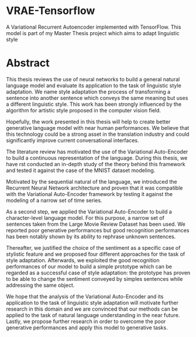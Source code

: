 # VRAE-Tensorflow
A Variational Recurrent Autoencoder implemented with TensorFlow. This model is part of my Master Thesis project which aims to adapt linguistic style

# Abstract

This thesis reviews the use of neural networks to build a general natural language model and evaluate its application to the task of linguistic style adaptation. We name style adaptation the process of transforming a sentence into another sentence which conveys the same meaning but uses a different linguistic style. This work has been strongly influenced by the algorithm for artistic style proposed in the computer vision field.

Hopefully, the work presented in this thesis will help to create better generative language model with near human performances. We believe that this technology could be a strong asset in the translation industry and could significantly improve current conversational interfaces.

The literature review has motivated the use of the Variational Auto-Encoder to build a continuous representation of the language. During this thesis, we have  rst conducted an in-depth study of the theory behind this framework and tested it against the case of the MNIST dataset modeling.

Motivated by the sequential natural of the language, we introduced the Recurrent Neural Network architecture and proven that it was compatible with the Variational Auto-Encoder framework by testing it against the modeling of a narrow set of time series.

As a second step, we applied the Variational Auto-Encoder to build a character-level language model. For this purpose, a narrow set of sentences taken from the Large Movie Review Dataset has been used. We reported poor generative performances but good recognition performances has been notably shown by its ability to rephrase unknown sentences.

Thereafter, we justified the choice of the sentiment as a specific case of stylistic feature and we proposed four different approaches for the task of style adaptation. Afterwards, we exploited the good recognition performances of our model to build a simple prototype which can be regarded as a successful case of style adaptation: the prototype has proven to be able to change the sentiment conveyed by simples sentences while addressing the same object.

We hope that the analysis of the Variational Auto-Encoder and its application to the task of linguistic style adaptation will motivate further research in this domain and we are convinced that our methods can be applied to the task of natural language understanding in the near future. Lastly, we propose further research in order to overcome the poor generative performances and apply this model to generative tasks.

